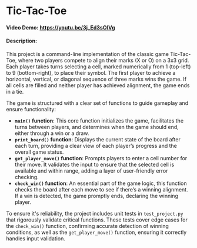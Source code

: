 # Tic-Tac-Toe

#### Video Demo: https://youtu.be/3j_Ed3sOIVg

#### Description:

This project is a command-line implementation of the classic game Tic-Tac-Toe, where two players compete to align their marks (X or O) on a 3x3 grid. Each player takes turns selecting a cell, marked numerically from 1 (top-left) to 9 (bottom-right), to place their symbol. The first player to achieve a horizontal, vertical, or diagonal sequence of three marks wins the game. If all cells are filled and neither player has achieved alignment, the game ends in a tie.

The game is structured with a clear set of functions to guide gameplay and ensure functionality:

- **`main()` function**: This core function initializes the game, facilitates the turns between players, and determines when the game should end, either through a win or a draw.
- **`print_board()` function**: Displays the current state of the board after each turn, providing a clear view of each player’s progress and the overall game status.
- **`get_player_move()` function**: Prompts players to enter a cell number for their move. It validates the input to ensure that the selected cell is available and within range, adding a layer of user-friendly error checking.
- **`check_win()` function**: An essential part of the game logic, this function checks the board after each move to see if there’s a winning alignment. If a win is detected, the game promptly ends, declaring the winning player.

To ensure it's reliability, the project includes unit tests in `test_project.py` that rigorously validate critical functions. These tests cover edge cases for the `check_win()` function, confirming accurate detection of winning conditions, as well as the `get_player_move()` function, ensuring it correctly handles input validation.

